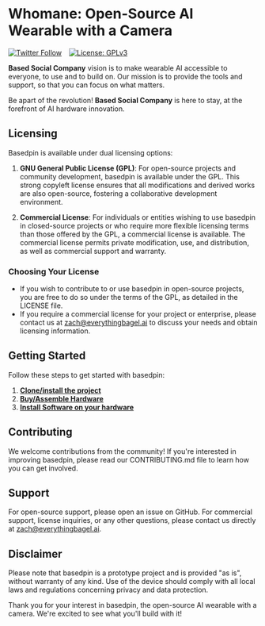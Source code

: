 # Whomane: Open-Source AI Wearable with a Camera

[![Twitter Follow](https://img.shields.io/twitter/follow/basedsocialco)](https://twitter.com/basedsocialco) &ensp;
[![License: GPLv3](https://img.shields.io/badge/license-GPLv3-blue)](https://opensource.org/license/agpl-v3)

**Based Social Company** vision is to make wearable AI accessible to everyone, to use and to build on. Our mission is to provide the tools and support, so that you can focus on what matters.

Be apart of the revolution! **Based Social Company** is here to stay, at the forefront of AI hardware innovation.

<!-- ## Features

- **Real-Time AI Processing**: Leverage powerful on-device AI capabilities for real-time image and scene analysis.
- **High-Quality Camera**: Capture crystal-clear images and videos with the integrated high-resolution camera.
- **Open-Source Software**: Access and contribute to the basedpin software stack, designed with openness and community collaboration in mind.
- **Wearable Design**: Experience unparalleled convenience with basedpin's ergonomic and lightweight design, perfect for everyday wear. -->

## Licensing

Basedpin is available under dual licensing options:

1. **GNU General Public License (GPL)**: For open-source projects and community development, basedpin is available under the GPL. This strong copyleft license ensures that all modifications and derived works are also open-source, fostering a collaborative development environment.

2. **Commercial License**: For individuals or entities wishing to use basedpin in closed-source projects or who require more flexible licensing terms than those offered by the GPL, a commercial license is available. The commercial license permits private modification, use, and distribution, as well as commercial support and warranty.

### Choosing Your License

- If you wish to contribute to or use basedpin in open-source projects, you are free to do so under the terms of the GPL, as detailed in the LICENSE file.
- If you require a commercial license for your project or enterprise, please contact us at [zach@everythingbagel.ai](mailto:zach@everythingbagel.ai) to discuss your needs and obtain licensing information.

## Getting Started

Follow these steps to get started with basedpin:

1. [**Clone/install the project**](https://github.com/BasedSocialCo/whomane/tree/main/app#readme) 
2. [**Buy/Assemble Hardware**](https://github.com/BasedSocialCo/whomane/blob/main/pi/hardware.md)
3. [**Install Software on your hardware**](https://github.com/BasedSocialCo/whomane/blob/main/pi/software_guide.md)
<!-- 2. **Install Dependencies**: Navigate to the project directory and run `setup.sh` to install necessary dependencies.
3. **Build and Deploy**: Follow the build instructions in the BUILD.md file to compile and deploy basedpin on your device. -->

## Contributing

We welcome contributions from the community! If you're interested in improving basedpin, please read our CONTRIBUTING.md file to learn how you can get involved.

## Support

For open-source support, please open an issue on GitHub. For commercial support, license inquiries, or any other questions, please contact us directly at [zach@everythingbagel.ai](mailto:zach@everythingbagel.ai).

## Disclaimer

Please note that basedpin is a prototype project and is provided "as is", without warranty of any kind. Use of the device should comply with all local laws and regulations concerning privacy and data protection.

Thank you for your interest in basedpin, the open-source AI wearable with a camera. We're excited to see what you'll build with it!
